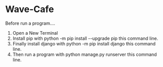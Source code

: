 # Wave-Cafe
Before run a program....
1) Open a New Terminal
2) Install pip with python -m pip install --upgrade pip this command line.
3) Finally install django with python -m pip install django this command line.
4) Then run a program with python manage.py runserver this command line.
